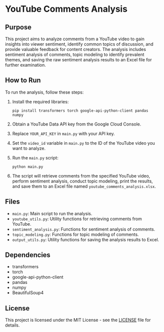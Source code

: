 # YouTube Comments Analysis

## Purpose
This project aims to analyze comments from a YouTube video to gain insights into viewer sentiment, identify common topics of discussion, and provide valuable feedback for content creators. The analysis includes sentiment analysis of comments, topic modeling to identify prevalent themes, and saving the raw sentiment analysis results to an Excel file for further examination.

## How to Run
To run the analysis, follow these steps:

1. Install the required libraries:
    ```
    pip install transformers torch google-api-python-client pandas numpy
    ```

2. Obtain a YouTube Data API key from the Google Cloud Console.

3. Replace `YOUR_API_KEY` in `main.py` with your API key.

4. Set the `video_id` variable in `main.py` to the ID of the YouTube video you want to analyze.

5. Run the `main.py` script:
    ```
    python main.py
    ```

6. The script will retrieve comments from the specified YouTube video, perform sentiment analysis, conduct topic modeling, print the results, and save them to an Excel file named `youtube_comments_analysis.xlsx`.

## Files
- `main.py`: Main script to run the analysis.
- `youtube_utils.py`: Utility functions for retrieving comments from YouTube.
- `sentiment_analysis.py`: Functions for sentiment analysis of comments.
- `topic_modeling.py`: Functions for topic modeling of comments.
- `output_utils.py`: Utility functions for saving the analysis results to Excel.

## Dependencies
- transformers
- torch
- google-api-python-client
- pandas
- numpy
- BeautifulSoup4

## License
This project is licensed under the MIT License - see the [LICENSE](LICENSE) file for details.
